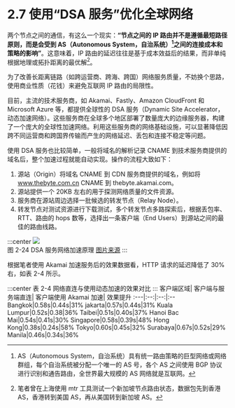 # 2.7 使用“DSA 服务”优化全球网络

两个节点之间的通信，有这么一个现实：**“节点之间的 IP 路由并不是遵循最短路径原则，而是会受到 AS（Autonomous System，自治系统）[^1]之间的连接成本和策略的影响”**。这意味着，IP 路由的延迟往往是基于成本效益后的结果，而非单纯根据地理或拓扑距离的最优解[^2]。


为了改善长距离链路（如跨运营商、跨海、跨国）网络服务质量，不妨换个思路，使用商业性质（花钱）来避免互联网 IP 路由的局限性。

目前，主流的技术服务商，如 Akamai、Fastly、Amazon CloudFront 和 Microsoft Azure 等，都提供全球性的 DSA 服务（Dynamic Site Accelerator，动态加速网络）。这些服务商在全球多个地区部署了数量庞大的边缘服务器，构建了一个庞大的全球性加速网络。利用这些服务商的网络基础设施，可以显著降低因跨不同运营商和跨国界传输而产生的网络延迟、丢包和连接不稳定等问题。

使用 DSA 服务也比较简单，一般将域名的解析记录 CNAME 到技术服务商提供的域名后，整个加速过程就能自动实现。操作的流程大致如下：

1. 源站（Origin）将域名 CNAME 到 CDN 服务商提供的域名，例如将 www.thebyte.com.cn CNAME  到 thebyte.akamai.com。
2. 源站提供一个 20KB 左右的用于探测网络质量的文件资源。
3. 服务商在源站周边选择一批候选的转发节点（Relay Node）。
4. 转发节点对测试资源进行下载测试，多个转发节点多路探索后，根据丢包率、RTT、路由的 hops 数等，选择出一条客户端（End Users）到源站之间的最佳的路由线路。

:::center
  ![](../assets/dsa.png)<br/>
 图 2-24 DSA 服务网络加速原理 [图片来源](https://www.cdnetworks.com/cn/web-performance/dynamic-web-acceleration/)
:::


根据笔者使用 Akamai 加速服务后的效果数据看，HTTP 请求的延迟降低了 30% 右，如表 2-4 所示。

:::center
表 2-4 网络直连与使用动态加速的效果对比
:::
客户端区域| 客户端与服务端直连| 客户端使用 Akamai 加速| 效果提升
:---|:--:|:--:|:--
Bangkok|0.58s|0.44s|31%
jakarta|0.57s|0.44s|31%
Kuala Lumpur|0.52s|0.38|36%
Taibei|0.51s|0.40s|37%
Hanoi Bac Mai|0.54s|0.41s|30%
Singapore|0.58s|0.39s|48%
Hong Kong|0.38s|0.24s|58%
Tokyo|0.60s|0.45s|32%
Surabaya|0.67s|0.52s|29%
Manila|0.46s|0.34s|36%

[^1]: AS（Autonomous System，自治系统）具有统一路由策略的巨型网络或网络群组，每个自治系统被分配一个唯一的 AS 号，各个 AS 之间使用 BGP 协议进行识别和通告路由，全世界最大规模的 AS 网络就是互联网。
[^2]: 笔者曾在上海使用 mtr 工具测试一个新加坡节点路由状态，数据包先到香港 AS，香港转到美国 AS，再从美国转到新加坡 AS。
